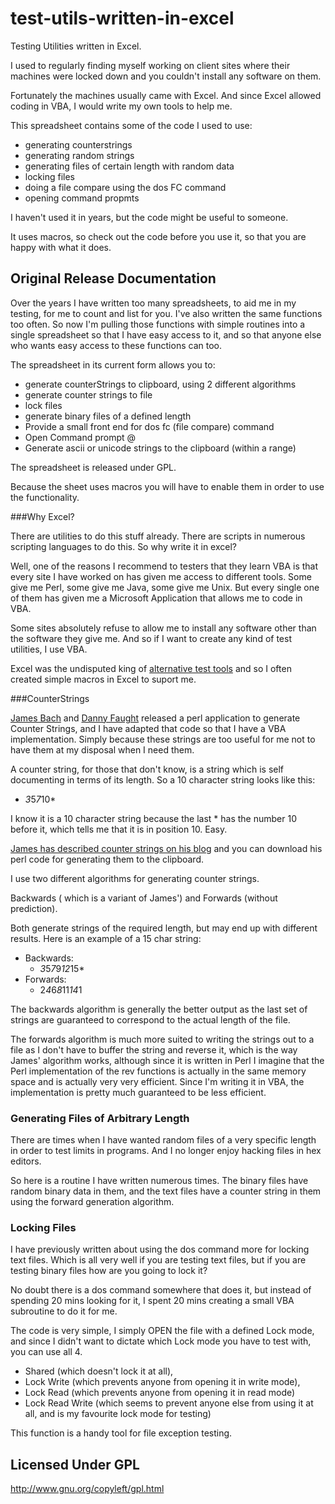 test-utils-written-in-excel
===========================

Testing Utilities written in Excel.

I used to regularly finding myself working on client sites where their machines were locked down and you couldn't install any software on them.

Fortunately the machines usually came with Excel. And since Excel allowed coding in VBA, I would write my own tools to help me.

This spreadsheet contains some of the code I used to use:
- generating counterstrings
- generating random strings
- generating files of certain length with random data
- locking files
- doing a file compare using the dos FC command
- opening command propmts

I haven't used it in years, but the code might be useful to someone.

It uses macros, so check out the code before you use it, so that you are happy with what it does.

Original Release Documentation
------------------------------

Over the years I have written too many spreadsheets, to aid me in my testing, for me to count and list for you. I've also written the same functions too often. So now I'm pulling those functions with simple routines into a single spreadsheet so that I have easy access to it, and so that anyone else who wants easy access to these functions can too.

The spreadsheet in its current form allows you to:

- generate counterStrings to clipboard, using 2 different algorithms
- generate counter strings to file
- lock files
- generate binary files of a defined length
- Provide a small front end for dos fc (file compare) command
- Open Command prompt @
- Generate ascii or unicode strings to the clipboard (within a range)

The spreadsheet is released under GPL.

Because the sheet uses macros you will have to enable them in order to use the functionality.

###Why Excel?

There are utilities to do this stuff already. There are scripts in numerous scripting languages to do this. So why write it in excel?

Well, one of the reasons I recommend to testers that they learn VBA is that every site I have worked on has given me access to different tools. Some give me Perl, some give me Java, some give me Unix. But every single one of them has given me a Microsoft Application that allows me to code in VBA.

Some sites absolutely refuse to allow me to install any software other than the software they give me. And so if I want to create any kind of test utilities, I use VBA.

Excel was the undisputed king of [alternative test tools](http://www.compendiumdev.co.uk/page.php?title=alternative_test_tools_in_action) and so I often created simple macros in Excel to suport me.

###CounterStrings

[James Bach](http://www.satisfice.com/) and [Danny Faught](http://www.tejasconsulting.com/) released a perl application to generate Counter Strings, and I have adapted that code so that I have a VBA implementation. Simply because these strings are too useful for me not to have them at my disposal when I need them.

A counter string, for those that don't know, is a string which is self documenting in terms of its length. So a 10 character string looks like this:

- *3*5*7*10*

I know it is a 10 character string because the last * has the number 10 before it, which tells me that it is in position 10. Easy.

[James has described counter strings on his blog](http://www.satisfice.com/blog/archives/22) and you can download his perl code for generating them to the clipboard.

I use two different algorithms for generating counter strings.

Backwards ( which is a variant of James') and Forwards (without prediction).

Both generate strings of the required length, but may end up with different results. Here is an example of a 15 char string:

- Backwards:
  - *3*5*7*9*12*15*
- Forwards:
  - 2*4*6*8*11*14*1

The backwards algorithm is generally the better output as the last set of strings are guaranteed to correspond to the actual length of the file.

The forwards algorithm is much more suited to writing the strings out to a file as I don't have to buffer the string and reverse it, which is the way James' algorithm works, although since it is written in Perl I imagine that the Perl implementation of the rev functions is actually in the same memory space and is actually very very efficient. Since I'm writing it in VBA, the implementation is pretty much guaranteed to be less efficient.

### Generating Files of Arbitrary Length

There are times when I have wanted random files of a very specific length in order to test limits in programs. And I no longer enjoy hacking files in hex editors.

So here is a routine I have written numerous times. The binary files have random binary data in them, and the text files have a counter string in them using the forward generation algorithm.

### Locking Files

I have previously written about using the dos command more for locking text files. Which is all very well if you are testing text files, but if you are testing binary files how are you going to lock it?

No doubt there is a dos command somewhere that does it, but instead of spending 20 mins looking for it, I spent 20 mins creating a small VBA subroutine to do it for me.

The code is very simple, I simply OPEN the file with a defined Lock mode, and since I didn't want to dictate which Lock mode you have to test with, you can use all 4.

- Shared (which doesn't lock it at all),
- Lock Write (which prevents anyone from opening it in write mode),
- Lock Read (which prevents anyone from opening it in read mode)
- Lock Read Write (which seems to prevent anyone else from using it at all, and is my favourite lock mode for testing)

This function is a handy tool for file exception testing.


Licensed Under GPL
--------------------------

http://www.gnu.org/copyleft/gpl.html